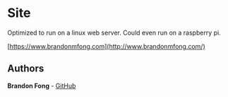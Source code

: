 # Site

Optimized to run on a linux web server.  Could even run on a raspberry pi. 

[https://www.brandonmfong.com](http://www.brandonmfong.com/)

## Authors

**Brandon Fong** - [GitHub](https://github.com/BrandonMFong)

